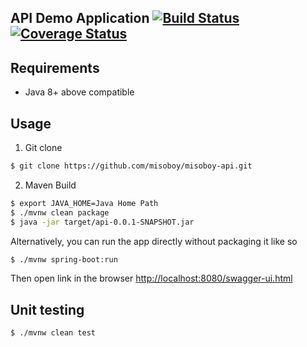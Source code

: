 ## API Demo Application [![Build Status](https://travis-ci.com/misoboy/misoboy-api.svg?branch=master)](https://travis-ci.com/misoboy/misoboy-api) [![Coverage Status](https://coveralls.io/repos/github/misoboy/misoboy-api/badge.svg?branch=master)](https://coveralls.io/github/misoboy/misoboy-api?branch=master)


## Requirements
* Java 8+ above compatible

## Usage
1. Git clone
```bash
$ git clone https://github.com/misoboy/misoboy-api.git
```

2. Maven Build
```bash
$ export JAVA_HOME=Java Home Path
$ ./mvnw clean package
$ java -jar target/api-0.0.1-SNAPSHOT.jar
```

Alternatively, you can run the app directly without packaging it like so
```bash
$ ./mvnw spring-boot:run
```

Then open link in the browser [http://localhost:8080/swagger-ui.html](http://localhost:8080/swagger-ui.html)

## Unit testing
```bash
$ ./mvnw clean test
```

